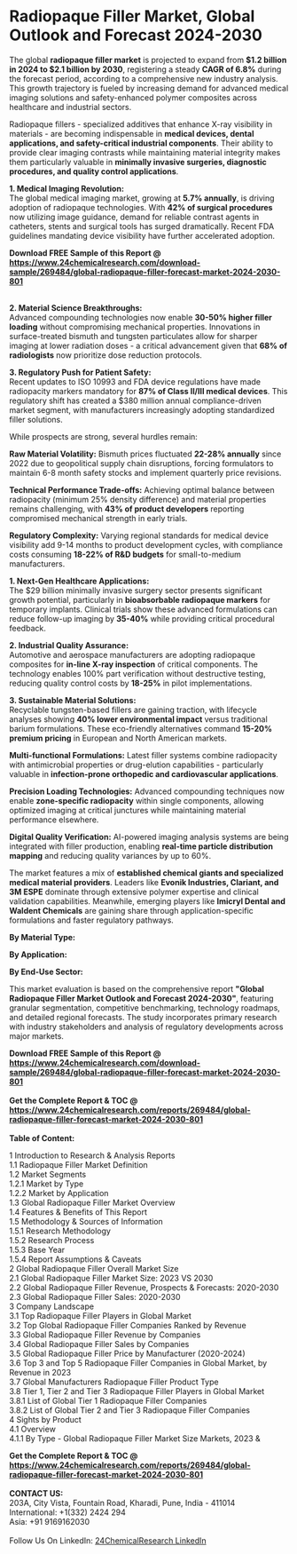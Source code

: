 <h1>Radiopaque Filler Market, Global Outlook and Forecast 2024-2030</h1><p>The global <strong>radiopaque filler market</strong> is projected to expand from <strong>$1.2 billion in 2024 to $2.1 billion by 2030</strong>, registering a steady <strong>CAGR of 6.8%</strong> during the forecast period, according to a comprehensive new industry analysis. This growth trajectory is fueled by increasing demand for advanced medical imaging solutions and safety-enhanced polymer composites across healthcare and industrial sectors.</p><p>Radiopaque fillers - specialized additives that enhance X-ray visibility in materials - are becoming indispensable in <strong>medical devices, dental applications, and safety-critical industrial components</strong>. Their ability to provide clear imaging contrasts while maintaining material integrity makes them particularly valuable in <strong>minimally invasive surgeries, diagnostic procedures, and quality control applications</strong>.</p><p><strong>1. Medical Imaging Revolution:</strong><br>
The global medical imaging market, growing at <strong>5.7% annually</strong>, is driving adoption of radiopaque technologies. With <strong>42% of surgical procedures</strong> now utilizing image guidance, demand for reliable contrast agents in catheters, stents and surgical tools has surged dramatically. Recent FDA guidelines mandating device visibility have further accelerated adoption.</p><div><b>Download FREE Sample of this Report @ 
            <a href="https://www.24chemicalresearch.com/download-sample/269484/global-radiopaque-filler-forecast-market-2024-2030-801">
            https://www.24chemicalresearch.com/download-sample/269484/global-radiopaque-filler-forecast-market-2024-2030-801</a></b></div><br><p><strong>2. Material Science Breakthroughs:</strong><br>
Advanced compounding technologies now enable <strong>30-50% higher filler loading</strong> without compromising mechanical properties. Innovations in surface-treated bismuth and tungsten particulates allow for sharper imaging at lower radiation doses - a critical advancement given that <strong>68% of radiologists</strong> now prioritize dose reduction protocols.</p><p><strong>3. Regulatory Push for Patient Safety:</strong><br>
Recent updates to ISO 10993 and FDA device regulations have made radiopacity markers mandatory for <strong>87% of Class II/III medical devices</strong>. This regulatory shift has created a $380 million annual compliance-driven market segment, with manufacturers increasingly adopting standardized filler solutions.</p><p>While prospects are strong, several hurdles remain:</p><p><strong>Raw Material Volatility:</strong> Bismuth prices fluctuated <strong>22-28% annually</strong> since 2022 due to geopolitical supply chain disruptions, forcing formulators to maintain 6-8 month safety stocks and implement quarterly price revisions.</p><p><strong>Technical Performance Trade-offs:</strong> Achieving optimal balance between radiopacity (minimum 25% density difference) and material properties remains challenging, with <strong>43% of product developers</strong> reporting compromised mechanical strength in early trials.</p><p><strong>Regulatory Complexity:</strong> Varying regional standards for medical device visibility add 9-14 months to product development cycles, with compliance costs consuming <strong>18-22% of R&amp;D budgets</strong> for small-to-medium manufacturers.</p><p><strong>1. Next-Gen Healthcare Applications:</strong><br>
The $29 billion minimally invasive surgery sector presents significant growth potential, particularly in <strong>bioabsorbable radiopaque markers</strong> for temporary implants. Clinical trials show these advanced formulations can reduce follow-up imaging by <strong>35-40%</strong> while providing critical procedural feedback.</p><p><strong>2. Industrial Quality Assurance:</strong><br>
Automotive and aerospace manufacturers are adopting radiopaque composites for <strong>in-line X-ray inspection</strong> of critical components. The technology enables 100% part verification without destructive testing, reducing quality control costs by <strong>18-25%</strong> in pilot implementations.</p><p><strong>3. Sustainable Material Solutions:</strong><br>
Recyclable tungsten-based fillers are gaining traction, with lifecycle analyses showing <strong>40% lower environmental impact</strong> versus traditional barium formulations. These eco-friendly alternatives command <strong>15-20% premium pricing</strong> in European and North American markets.</p><p><strong>Multi-functional Formulations:</strong> Latest filler systems combine radiopacity with antimicrobial properties or drug-elution capabilities - particularly valuable in <strong>infection-prone orthopedic and cardiovascular applications</strong>.</p><p><strong>Precision Loading Technologies:</strong> Advanced compounding techniques now enable <strong>zone-specific radiopacity</strong> within single components, allowing optimized imaging at critical junctures while maintaining material performance elsewhere.</p><p><strong>Digital Quality Verification:</strong> AI-powered imaging analysis systems are being integrated with filler production, enabling <strong>real-time particle distribution mapping</strong> and reducing quality variances by up to 60%.</p><p>The market features a mix of <strong>established chemical giants and specialized medical material providers</strong>. Leaders like <strong>Evonik Industries, Clariant, and 3M ESPE</strong> dominate through extensive polymer expertise and clinical validation capabilities. Meanwhile, emerging players like <strong>Imicryl Dental and Waldent Chemicals</strong> are gaining share through application-specific formulations and faster regulatory pathways.</p><p><strong>By Material Type:</strong></p><p><strong>By Application:</strong></p><p><strong>By End-Use Sector:</strong></p><p>This market evaluation is based on the comprehensive report <strong>"Global Radiopaque Filler Market Outlook and Forecast 2024-2030"</strong>, featuring granular segmentation, competitive benchmarking, technology roadmaps, and detailed regional forecasts. The study incorporates primary research with industry stakeholders and analysis of regulatory developments across major markets.</p><div><b>Download FREE Sample of this Report @ 
            <a href="https://www.24chemicalresearch.com/download-sample/269484/global-radiopaque-filler-forecast-market-2024-2030-801">
            https://www.24chemicalresearch.com/download-sample/269484/global-radiopaque-filler-forecast-market-2024-2030-801</a></b></div><br><div><b>Get the Complete Report & TOC @ 
            <a href="https://www.24chemicalresearch.com/reports/269484/global-radiopaque-filler-forecast-market-2024-2030-801">
            https://www.24chemicalresearch.com/reports/269484/global-radiopaque-filler-forecast-market-2024-2030-801</a></b></div><br>
            <b>Table of Content:</b><p>1 Introduction to Research & Analysis Reports<br />
    1.1 Radiopaque Filler Market Definition<br />
    1.2 Market Segments<br />
        1.2.1 Market by Type<br />
        1.2.2 Market by Application<br />
    1.3 Global Radiopaque Filler Market Overview<br />
    1.4 Features & Benefits of This Report<br />
    1.5 Methodology & Sources of Information<br />
        1.5.1 Research Methodology<br />
        1.5.2 Research Process<br />
        1.5.3 Base Year<br />
        1.5.4 Report Assumptions & Caveats<br />
2 Global Radiopaque Filler Overall Market Size<br />
    2.1 Global Radiopaque Filler Market Size: 2023 VS 2030<br />
    2.2 Global Radiopaque Filler Revenue, Prospects & Forecasts: 2020-2030<br />
    2.3 Global Radiopaque Filler Sales: 2020-2030<br />
3 Company Landscape<br />
    3.1 Top Radiopaque Filler Players in Global Market<br />
    3.2 Top Global Radiopaque Filler Companies Ranked by Revenue<br />
    3.3 Global Radiopaque Filler Revenue by Companies<br />
    3.4 Global Radiopaque Filler Sales by Companies<br />
    3.5 Global Radiopaque Filler Price by Manufacturer (2020-2024)<br />
    3.6 Top 3 and Top 5 Radiopaque Filler Companies in Global Market, by Revenue in 2023<br />
    3.7 Global Manufacturers Radiopaque Filler Product Type<br />
    3.8 Tier 1, Tier 2 and Tier 3 Radiopaque Filler Players in Global Market<br />
        3.8.1 List of Global Tier 1 Radiopaque Filler Companies<br />
        3.8.2 List of Global Tier 2 and Tier 3 Radiopaque Filler Companies<br />
4 Sights by Product<br />
    4.1 Overview<br />
        4.1.1 By Type - Global Radiopaque Filler Market Size Markets, 2023 &</p><div><b>Get the Complete Report & TOC @ 
            <a href="https://www.24chemicalresearch.com/reports/269484/global-radiopaque-filler-forecast-market-2024-2030-801">
            https://www.24chemicalresearch.com/reports/269484/global-radiopaque-filler-forecast-market-2024-2030-801</a></b></div><br><b>CONTACT US:</b><br>
            203A, City Vista, Fountain Road, Kharadi, Pune, India - 411014<br>
            International: +1(332) 2424 294<br>
            Asia: +91 9169162030 <br><br>
            Follow Us On LinkedIn: <a href="https://www.linkedin.com/company/24chemicalresearch/">24ChemicalResearch LinkedIn</a>